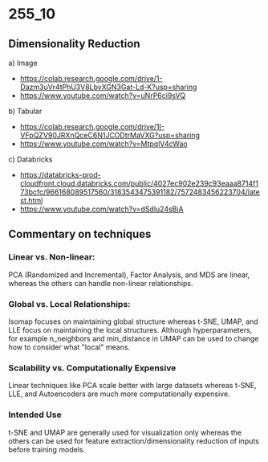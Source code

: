 # 255_10

## Dimensionality Reduction

a) Image
* https://colab.research.google.com/drive/1-Dazm3uVr4tPhU3V8LbvXGN3Gat-Ld-K?usp=sharing
* https://www.youtube.com/watch?v=uNrP6ci9sVQ

b) Tabular
* https://colab.research.google.com/drive/1I-VFpQZV90JRXnQceC6N1JCODtrMaVXG?usp=sharing
* https://www.youtube.com/watch?v=MtpqlV4cWao

c) Databricks
* https://databricks-prod-cloudfront.cloud.databricks.com/public/4027ec902e239c93eaaa8714f173bcfc/966168089517560/3183543475391182/7572483456223704/latest.html
* https://www.youtube.com/watch?v=dSdlu24sBiA

## Commentary on techniques

### Linear vs. Non-linear:
PCA (Randomized and Incremental), Factor Analysis, and MDS are linear, whereas the others can handle non-linear relationships.

### Global vs. Local Relationships:
Isomap focuses on maintaining global structure whereas t-SNE, UMAP, and LLE focus on maintaining the local structures. Although hyperparameters, for example n_neighbors and min_distance in UMAP can be used to change how to consider what "local" means.

### Scalability vs. Computationally Expensive
Linear techniques like PCA scale better with large datasets whereas t-SNE, LLE, and Autoencoders are much more computationally expensive.

### Intended Use
t-SNE and UMAP are generally used for visualization only whereas the others can be used for feature extraction/dimensionality reduction of inputs before training models.
